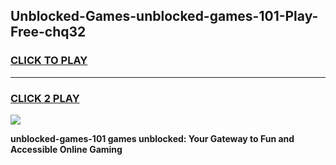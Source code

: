 
## Unblocked-Games-unblocked-games-101-Play-Free-chq32
<h3>
<a href="https://premium76.site?title=unblocked-games-101&ref=10A">CLICK TO PLAY</a></h3>
<hr>

<h3>
<a href="https://premium76.site?title=unblocked-games-101&ref=10A">CLICK 2 PLAY</a>
  
</h3>

<a href="https://premium76.site?title=unblocked-games-101&ref=10A"><img src="https://clearcache.store/games.png"></a>


**unblocked-games-101 games unblocked: Your Gateway to Fun and Accessible Online Gaming**
